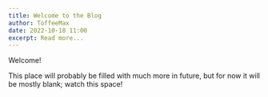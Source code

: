 ```yaml
---
title: Welcome to the Blog
author: ToffeeMax
date: 2022-10-18 11:00
excerpt: Read more...
---
```

Welcome!

This place will probably be filled with much more in future, but for now it will be mostly blank; watch this space!

